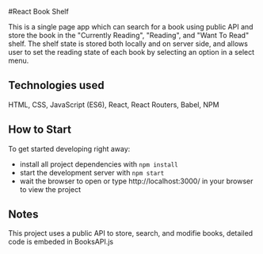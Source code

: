#React Book Shelf

This is a single page app which can search for a book using public API and store the book in the "Currently Reading", "Reading", and "Want To Read" shelf. The shelf state is stored both locally and on server side, and allows user to set the reading state of each book by selecting an option in a select menu.

## Technologies used

HTML, CSS, JavaScript (ES6), React, React Routers, Babel, NPM

## How to Start

To get started developing right away:

- install all project dependencies with `npm install`
- start the development server with `npm start`
- wait the browser to open or type http://localhost:3000/ in your browser to view the project

## Notes

This project uses a public API to store, search, and modifie books, detailed code is embeded in BooksAPI.js

